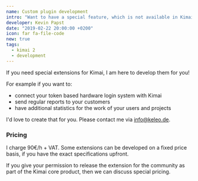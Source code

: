 ```yaml
---
name: Custom plugin development
intro: "Want to have a special feature, which is not available in Kimai? I can develop it for you!"
developer: Kevin Papst
date: "2019-02-22 20:00:00 +0200"
icon: far fa-file-code
new: true
tags:
  - kimai 2
  - development
---
```


If you need special extensions for Kimai, I am here to develop them for you! 

For example if you want to: 

- connect your token based hardware login system with Kimai 
- send regular reports to your customers
- have additional statistics for the work of your users and projects

I'd love to create that for you. Please contact me via [info@keleo.de](mailto:info@keleo.de).

### Pricing

I charge 90€/h + VAT. Some extensions can be developed on a fixed price basis, if you have the exact specifications upfront.

If you give your permission to release the extension for the community as part of the Kimai core product, 
then we can discuss special pricing.  


